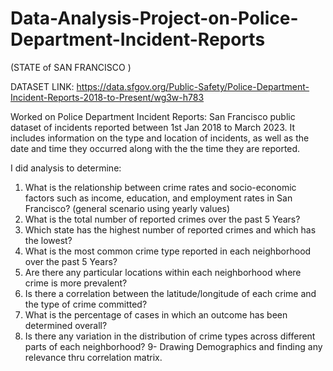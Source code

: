 # Data-Analysis-Project-on-Police-Department-Incident-Reports

(STATE of SAN FRANCISCO ) 

DATASET LINK: https://data.sfgov.org/Public-Safety/Police-Department-Incident-Reports-2018-to-Present/wg3w-h783

Worked on Police Department Incident Reports: San Francisco public dataset of incidents reported between 1st Jan 2018 to March 2023. It includes information on the type and location of incidents, as well as the date and time they occurred along with the the time they are reported. 

I did analysis to determine:

1. What is the relationship between crime rates and socio-economic factors such as income, education, and employment rates in San Francisco? (general scenario using yearly values)
2. What is the total number of reported crimes over the past 5 Years?
3. Which state has the highest number of reported crimes and which has the lowest?
4. What is the most common crime type reported in each neighborhood over the past 5 Years?
5. Are there any particular locations within each neighborhood where crime is more prevalent?
6. Is there a correlation between the latitude/longitude of each crime and the type of crime committed?
7. What is the percentage of cases in which an outcome has been determined overall?
8. Is there any variation in the distribution of crime types across different parts of each neighborhood?
9- Drawing Demographics and finding any relevance thru correlation matrix.
